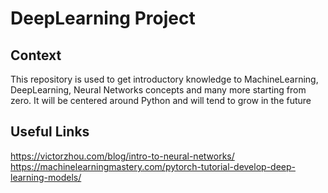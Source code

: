 # DeepLearning Project

## Context
This repository is used to get introductory knowledge to MachineLearning, DeepLearning, Neural Networks concepts and many more starting from zero.
It will be centered around Python and will tend to grow in the future

## Useful Links 
https://victorzhou.com/blog/intro-to-neural-networks/
https://machinelearningmastery.com/pytorch-tutorial-develop-deep-learning-models/

